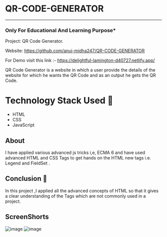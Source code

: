 # QR-CODE-GENERATOR
-----
### Only For Educational And Learning Purpose*
Project: QR Code Generator.


Website: https://github.com/anuj-midha247/QR-CODE-GENERATOR

For Demo visit this link :- https://delightful-lamington-d40727.netlify.app/

QR Code Generator is a website in which a user provide the details of the website for which he wants the QR Code and as an output he gets the QR Code.

# Technology Stack Used 🌟
* HTML
* CSS
* JavaScript

## About

I have applied various advanced js tricks i,e, ECMA 6 and have used advanced HTML and CSS Tags to get hands on the HTML new tags i.e. Legend and FieldSet .

## Conclusion 📑
In this project ,I applied all the advanced concepts of HTML so that it gives a clear understanding of the Tags which are not commonly used in a project.



## ScreenShorts 
![image](https://user-images.githubusercontent.com/111122684/209719211-1bdb0eb3-9d22-4df3-aef8-d90e82b11087.png)
![image](https://user-images.githubusercontent.com/111122684/209719239-ce642d45-afa9-427f-91e2-c97fe72b5094.png)
